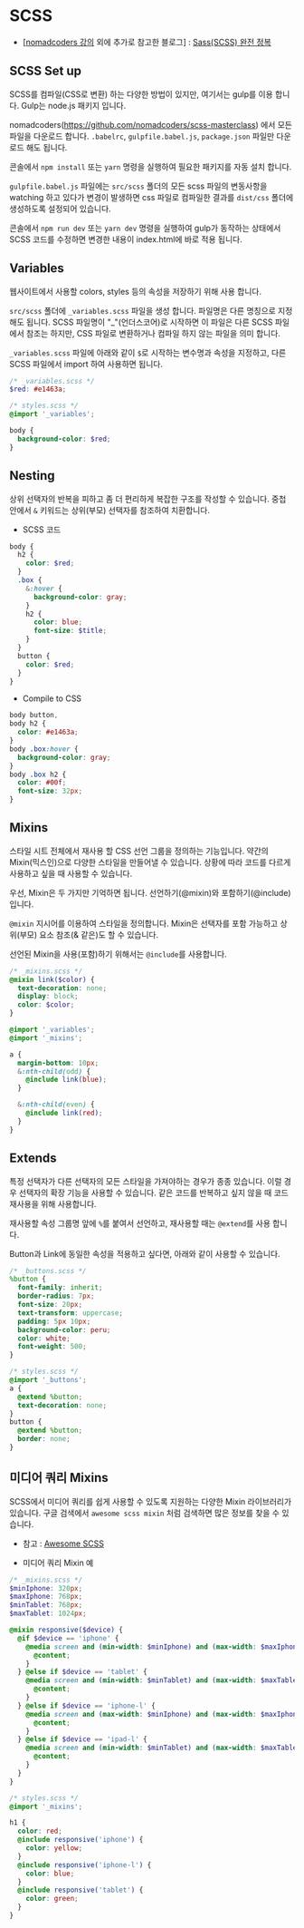 # SCSS

- [[nomadcoders 강의](https://nomadcoders.co/css-layout-masterclass) 외에 추가로 참고한 블로그] : [Sass(SCSS) 완전 정복](https://heropy.blog/2018/01/31/sass/)

## SCSS Set up

SCSS를 컴파일(CSS로 변환) 하는 다양한 방법이 있지만, 여기서는 gulp를 이용 합니다. Gulp는 node.js 패키지 입니다.

nomadcoders(https://github.com/nomadcoders/scss-masterclass) 에서 모든 파일을 다운로드 합니다.
`.babelrc`, `gulpfile.babel.js`, `package.json` 파일만 다운로드 해도 됩니다.

콘솔에서 `npm install` 또는 `yarn` 명령을 실행하여 필요한 패키지를 자동 설치 합니다.

`gulpfile.babel.js` 파일에는 `src/scss` 폴더의 모든 scss 파일의 변동사항을 watching 하고 있다가 변경이 발생하면 css 파일로 컴파일한 결과를 `dist/css` 폴더에 생성하도록 설정되어 있습니다.

콘솔에서 `npm run dev` 또는 `yarn dev` 명령을 실행하여 gulp가 동작하는 상태에서 SCSS 코드를 수정하면 변경한 내용이 index.html에 바로 적용 됩니다.

## Variables

웹사이트에서 사용할 colors, styles 등의 속성을 저장하기 위해 사용 합니다.

`src/scss` 폴더에 `_variables.scss` 파일을 생성 합니다. 파일명은 다른 명칭으로 지정해도 됩니다.
SCSS 파일명이 "\_"(언더스코어)로 시작하면 이 파일은 다른 SCSS 파일에서 참조는 하지만, CSS 파일로 변환하거나 컴파일 하지 않는 파일을 의미 합니다.

`_variables.scss` 파일에 아래와 같이 `$`로 시작하는 변수명과 속성을 지정하고, 다른 SCSS 파일에서 import 하여 사용하면 됩니다.

```scss
/* _variables.scss */
$red: #e1463a;
```

```scss
/* styles.scss */
@import '_variables';

body {
  background-color: $red;
}
```

## Nesting

상위 선택자의 반복을 피하고 좀 더 편리하게 복잡한 구조를 작성할 수 있습니다.
중첩 안에서 `&` 키워드는 상위(부모) 선택자를 참조하여 치환합니다.

- SCSS 코드

```scss
body {
  h2 {
    color: $red;
  }
  .box {
    &:hover {
      background-color: gray;
    }
    h2 {
      color: blue;
      font-size: $title;
    }
  }
  button {
    color: $red;
  }
}
```

- Compile to CSS

```css
body button,
body h2 {
  color: #e1463a;
}
body .box:hover {
  background-color: gray;
}
body .box h2 {
  color: #00f;
  font-size: 32px;
}
```

## Mixins

스타일 시트 전체에서 재사용 할 CSS 선언 그룹을 정의하는 기능입니다.
약간의 Mixin(믹스인)으로 다양한 스타일을 만들어낼 수 있습니다.
상황에 따라 코드를 다르게 사용하고 싶을 때 사용할 수 있습니다.

우선, Mixin은 두 가지만 기억하면 됩니다. 선언하기(@mixin)와 포함하기(@include) 입니다.

`@mixin` 지시어를 이용하여 스타일을 정의합니다. Mixin은 선택자를 포함 가능하고 상위(부모) 요소 참조(& 같은)도 할 수 있습니다.

선언된 Mixin을 사용(포함)하기 위해서는 `@include`를 사용합니다.

```scss
/* _mixins.scss */
@mixin link($color) {
  text-decoration: none;
  display: block;
  color: $color;
}
```

```scss
@import '_variables';
@import '_mixins';

a {
  margin-bottom: 10px;
  &:nth-child(odd) {
    @include link(blue);
  }

  &:nth-child(even) {
    @include link(red);
  }
}
```

## Extends

특정 선택자가 다른 선택자의 모든 스타일을 가져야하는 경우가 종종 있습니다. 이럴 경우 선택자의 확장 기능을 사용할 수 있습니다.
같은 코드를 반복하고 싶지 않을 때 코드 재사용을 위해 사용합니다.

재사용할 속성 그룹명 앞에 `%`를 붙여서 선언하고, 재사용할 때는 `@extend`를 사용 합니다.

Button과 Link에 동일한 속성을 적용하고 싶다면, 아래와 같이 사용할 수 있습니다.

```scss
/* _buttons.scss */
%button {
  font-family: inherit;
  border-radius: 7px;
  font-size: 20px;
  text-transform: uppercase;
  padding: 5px 10px;
  background-color: peru;
  color: white;
  font-weight: 500;
}
```

```scss
/* styles.scss */
@import '_buttons';
a {
  @extend %button;
  text-decoration: none;
}
button {
  @extend %button;
  border: none;
}
```

## 미디어 쿼리 Mixins

SCSS에서 미디어 쿼리를 쉽게 사용할 수 있도록 지원하는 다양한 Mixin 라이브러리가 있습니다.
구글 검색에서 `awesome scss mixin` 처럼 검색하면 많은 정보를 찾을 수 있습니다.

- 참고 : [Awesome SCSS](https://github.com/colourgarden/awesome-scss)

- 미디어 쿼리 Mixin 예

```scss
/* _mixins.scss */
$minIphone: 320px;
$maxIphone: 768px;
$minTablet: 768px;
$maxTablet: 1024px;

@mixin responsive($device) {
  @if $device == 'iphone' {
    @media screen and (min-width: $minIphone) and (max-width: $maxIphone) {
      @content;
    }
  } @else if $device == 'tablet' {
    @media screen and (min-width: $minTablet) and (max-width: $maxTablet) {
      @content;
    }
  } @else if $device == 'iphone-l' {
    @media screen and (max-width: $minIphone) and (max-width: $maxIphone) and (orientation: landscape) {
      @content;
    }
  } @else if $device == 'ipad-l' {
    @media screen and (min-width: $minTablet) and (max-width: $maxTablet) and (orientation: landscape) {
      @content;
    }
  }
}
```

```scss
/* styles.scss */
@import '_mixins';

h1 {
  color: red;
  @include responsive('iphone') {
    color: yellow;
  }
  @include responsive('iphone-l') {
    color: blue;
  }
  @include responsive('tablet') {
    color: green;
  }
}
```
